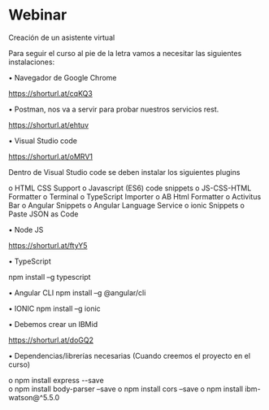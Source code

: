 # Webinar
Creación de un asistente virtual


Para seguir el curso al pie de la letra vamos a necesitar las siguientes instalaciones:

•	Navegador de Google Chrome

https://shorturl.at/cqKQ3

•	Postman, nos va a servir para probar nuestros servicios rest.

https://shorturl.at/ehtuv


•	Visual Studio code

https://shorturl.at/oMRV1

Dentro de Visual Studio code se deben instalar los siguientes plugins

o	HTML CSS Support
o	Javascript (ES6) code snippets
o	JS-CSS-HTML Formatter
o	Terminal
o	TypeScript Importer
o	AB Html Formatter
o	Activitus Bar
o	Angular Snippets
o	Angular Language Service
o	ionic Snippets
o	Paste JSON as Code

•	Node JS

https://shorturl.at/ftyY5

•	TypeScript

npm install –g typescript

•	Angular CLI
npm install –g @angular/cli

•	IONIC
npm install –g ionic 

•	Debemos crear un IBMid 

https://shorturl.at/doGQ2

•	Dependencias/librerías necesarias (Cuando creemos el proyecto en el curso)

o	npm install express --save   
o	npm install body-parser –save
o	npm install cors –save
o	npm install ibm-watson@^5.5.0

